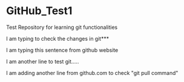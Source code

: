 # GitHub_Test1
Test Repository for learning git functionalities

I am typing to check the changes in git***

I am typing this sentence from github website

I am another line to test git.....

I am adding another line from github.com to check "git pull command"
